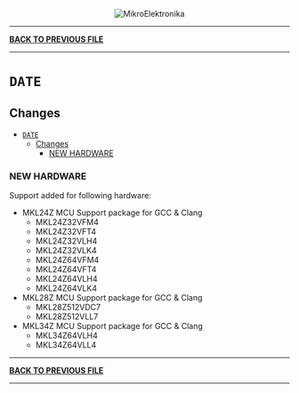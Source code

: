 <p align="center">
  <img src="http://www.mikroe.com/img/designs/beta/logo_small.png?raw=true" alt="MikroElektronika"/>
</p>

---

**[BACK TO PREVIOUS FILE](../changelog.md)**

---

# `DATE`

## Changes

- [`DATE`](#date)
  - [Changes](#changes)
    - [NEW HARDWARE](#new-hardware)

### NEW HARDWARE

Support added for following hardware:

+ MKL24Z MCU Support package for GCC & Clang
  + MKL24Z32VFM4
  + MKL24Z32VFT4
  + MKL24Z32VLH4
  + MKL24Z32VLK4
  + MKL24Z64VFM4
  + MKL24Z64VFT4
  + MKL24Z64VLH4
  + MKL24Z64VLK4
+ MKL28Z MCU Support package for GCC & Clang
  + MKL28Z512VDC7
  + MKL28Z512VLL7
+ MKL34Z MCU Support package for GCC & Clang
  + MKL34Z64VLH4
  + MKL34Z64VLL4

---

**[BACK TO PREVIOUS FILE](../changelog.md)**

---
